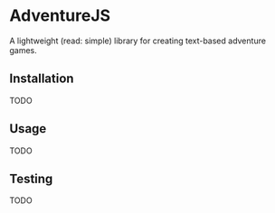 AdventureJS
===========

A lightweight (read: simple) library for creating text-based adventure games.

Installation
------------

TODO

Usage
-----

TODO

Testing
-------

TODO
